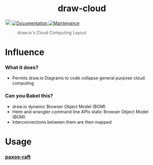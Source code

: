 <h1 align="center">draw-cloud </h1>
<p>
  <a href="https://www.npmjs.com/package/draw-cloud"><img src="https://badge.fury.io/js/draw-cloud.svg" alt="npm version" height="18"></a>
  <a href="https://github.com/paxos-raft/paxos-raft/tree/master/packages/draw-cloud#readme" target="_blank">
    <img alt="Documentation" src="https://img.shields.io/badge/documentation-yes-brightgreen.svg" />
  </a>
  <a href="https://github.com/paxos-raft/paxos-raft/graphs/commit-activity" target="_blank">
    <img alt="Maintenance" src="https://img.shields.io/badge/Maintained%3F-yes-green.svg" />
  </a>
</p>


> draw.io's Cloud Computing Layout

# Influence
### What it does?
* Permits draw.io Diagrams to code collapse general purpose cloud computing

### Can you Babel this?
* draw.io dynamic Browser Object Model (BOM) 
* Helm and wrangler command line APIs static Browser Object Model (BOM)   
* Interconnections between them are then mapped

# Usage
### [paxos-raft](https://github.com/paxos-raft/paxos-raft#readme)
